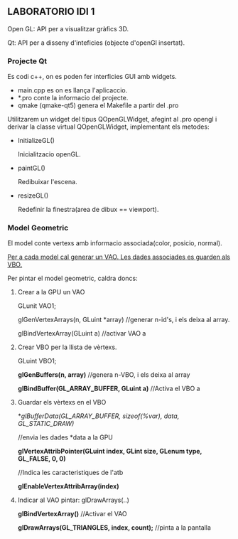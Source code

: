## LABORATORIO IDI 1

Open GL: API per a visualitzar gràfics 3D.

Qt: API per a disseny d'inteficies (objecte d'openGl insertat).



### Projecte Qt

Es codi c++, on es poden fer interficies GUI amb widgets.

* main.cpp es on es llança l'aplicaccio.
* *.pro conte la informacio del projecte.
* qmake (qmake-qt5) genera el Makefile a partir del .pro

Utilitzarem un widget del tipus QOpenGLWidget, afegint al .pro opengl i derivar la classe virtual QOpenGLWidget, implementant els metodes:

* InitializeGL()

  Inicialitzacio openGL.

* paintGL()

  Redibuixar l'escena.

* resizeGL()

  Redefinir la finestra(area de dibux == viewport).

### Model Geometric

El model conte vertexs amb informacio associada(color, posicio, normal).

<u>Per a cada model cal generar un VAO. Les dades associades es guarden als VBO.</u>

Per pintar el model geometric, caldra doncs:

1. Crear a la GPU un VAO

   GLunit VAO1;

   glGenVertexArrays(n, GLuint *array) //generar n-id's, i els deixa al array.

   glBindVertexArray(GLuint a) //activar VAO a

2. Crear VBO per la llista de vèrtexs.

   GLuint VBO1;

   **glGenBuffers(n, array)** //genera n-VBO, i els deixa al array

   **glBindBuffer(GL_ARRAY_BUFFER, GLuint a)** //Activa el VBO a

3. Guardar els vèrtexs en el VBO

   **glBufferData(GL_ARRAY_BUFFER, sizeof(%var), *data, GL_STATIC_DRAW)**

   //envia les dades *data a la GPU

   **glVertexAttribPointer(GLuint index, GLint size, GLenum type, GL_FALSE, 0, 0)**

   //Indica les caracteristiques de l'atb 

   **glEnableVertexAttribArray(index)**

4. Indicar al VAO pintar: glDrawArrays(..)

   **glBindVertexArray()** //Activar el VAO

   **glDrawArrays(GL_TRIANGLES, index, count);** //pinta a la pantalla

   ​

   ​



​	

